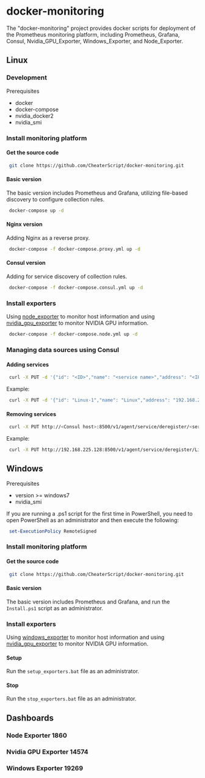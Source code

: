 # docker-monitoring

The "docker-monitoring" project provides docker scripts for deployment of the Prometheus monitoring platform, including Prometheus, Grafana, Consul, Nvidia_GPU_Exporter, Windows_Exporter, and Node_Exporter.

## Linux

### Development

Prerequisites

+ docker
+ docker-compose
+ nvidia_docker2
+ nvidia_smi

### Install monitoring platform

#### Get the source code

   ```bash
    git clone https://github.com/CheaterScript/docker-monitoring.git
   ```

#### Basic version

The basic version includes Prometheus and Grafana, utilizing file-based discovery to configure collection rules.

   ```bash
    docker-compose up -d
   ```

#### Nginx version

Adding Nginx as a reverse proxy.

   ```bash
    docker-compose -f docker-compose.proxy.yml up -d
   ```

#### Consul version

Adding for service discovery of collection rules.

   ```bash
    docker-compose -f docker-compose.consul.yml up -d
   ```

### Install exporters

Using [node_exporter](https://github.com/prometheus/node_exporter) to monitor host information and using [nvidia_gpu_exporter](https://github.com/utkuozdemir/nvidia_gpu_exporter) to monitor NVIDIA GPU information.

   ```bash
    docker-compose -f docker-compose.node.yml up -d
   ```

### Managing data sources using Consul

#### Adding services

   ```bash
    curl -X PUT -d '{"id": "<ID>","name": "<service name>","address": "<IP address>","port": <Port>,"tags": [<tags>],"checks": [{"http": "<protocol>://<IP>:<Port>","interval": "30s","timeout":"30s"}]}' http://<Consul host>:8500/v1/agent/service/register
   ```

Example:

   ```bash
    curl -X PUT -d '{"id": "Linux-1","name": "Linux","address": "192.168.225.1","port": 9182,"tags": ["service"],"checks": [{"http": "http://192.168.225.1:9182","interval": "30s","timeout":"30s"}]}' http://192.168.225.128:8500/v1/agent/service/register
   ```

#### Removing services


   ```bash
    curl -X PUT http://<Consul host>:8500/v1/agent/service/deregister/<service ID>
   ```

Example:

   ```bash
    curl -X PUT http://192.168.225.128:8500/v1/agent/service/deregister/Linux-1
   ```

## Windows

Prerequisites

+ version >= windows7
+ nvidia_smi

If you are running a .ps1 script for the first time in PowerShell, you need to open PowerShell as an administrator and then execute the following:

   ```powershell
    set-ExecutionPolicy RemoteSigned
   ```

### Install monitoring platform

#### Get the source code

   ```bash
    git clone https://github.com/CheaterScript/docker-monitoring.git
   ```

#### Basic version

The basic version includes Prometheus and Grafana, and run the `Install.ps1` script as an administrator.

### Install exporters

Using [windows_exporter](https://github.com/prometheus-community/windows_exporter) to monitor host information and using [nvidia_gpu_exporter](https://github.com/utkuozdemir/nvidia_gpu_exporter) to monitor NVIDIA GPU information.

#### Setup

Run the `setup_exporters.bat` file as an administrator.

#### Stop

Run the `stop_exporters.bat` file as an administrator.

## Dashboards

### Node Exporter 1860

### Nvidia GPU Exporter 14574

### Windows Exporter 19269